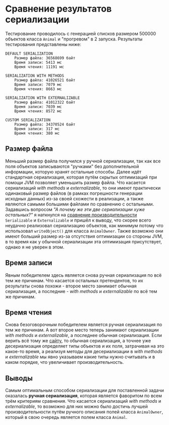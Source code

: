 # Сравнение результатов сериализации

Тестирование проводилось с генерацией списков размером 500000 объектов класса `Animal` и "прогревом" в 2 запуска. Результаты тестирования представлены ниже:

```
DEFAULT SERIALIZATION
	Размер файла: 36568699 байт
	Время записи: 5413 мс
	Время чтения: 11191 мс

SERIALIZATION WITH METHODS
	Размер файла: 41026521 байт
	Время записи: 7079 мс
	Время чтения: 8663 мс

SERIALIZATION WITH EXTERNALIZABLE
	Размер файла: 41012322 байт
	Время записи: 7039 мс
	Время чтения: 8572 мс

CUSTOM SERIALIZATION
	Размер файла: 34370524 байт
	Время записи: 317 мс
	Время чтения: 380 мс
```

## Размер файла

Меньший размер файла получился у ручной сериализации, так как все поля объектов записываются "ручками" без дополнительной информации, которую хранят остальные способы. Далее идёт стандартная сериализация, которая путём скрытых оптимизаций при помощи JVM позволяет уменьшить размер файла. Что касается сериализаций *with methods* и *externalizable*, то они имеют практически одинаковый размер файлов (в рамках погрешности генерации исходных данных) из-за своей схожести в реализации, а также являются самыми большими файлами по сравнению с остальными. Задавшись вопросом *"А почему же эти две сериализации хуже остальных?"* я наткнулся на [сравнение производительности](https://carlosvin.github.io/langs/en/posts/serialization-java-serializable-externalizable/) `Serializable` и `Externalizable` и пришёл к выводу, что скорее всего неудачно реализовал сериализацию объектов, как минимум потому что использовал `writeObject()` для класса `AnimalOwner`. Также возможно они имеют больший размер из-за отсутствия оптимизации со стороны JVM, в то время как у обычной сериализации эта оптимизация присутствует, однако я не уверен в этом.

## Время записи

Явным победителем здесь является снова ручная сериализация по всё тем же причинам. Что касается остальных претендентов, то их результаты снова похожи - второе место занимает обычная сериализация, а последние - *with methods* и *externalizable* по всё тем же причинам.

## Время чтения

Снова безоговорочным победителем является ручная сериализация по тем же причинам. А вот второе место теперь занимают сериализации *with methods* и *externalizable*, а последнее обычная сериализация. Если верить всё тому же [сайту](https://carlosvin.github.io/langs/en/posts/serialization-java-serializable-externalizable/), то обычная сериализация, а точнее уже десериализация определяет типы объектов и их поля, затрачивая на это какое-то время, а реализуя методы для десериализации в *with methods* и *externalizable* мы явно указываем какие типы нужно считывать и в каком порядке, что увеличивает производительность.

## Выводы

Самым оптимальным способом сериализации для поставленной задачи оказалась **ручная сериализация**, которая является фаворитом по всем трём критериям сравнения. Что касается сериализаций *with methods* и *externalizable*, то возможно для них можно было достичь лучшей производительности путём ручного описания полей класса `AnimalOwner`, который в свою очередь является полем класса `Animal`.